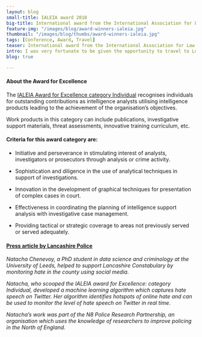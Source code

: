 ```yaml
---
layout: blog
small-title: IALEIA award 2018
big-title: International award from the International Association for Law Enforcement and Intelligence Analysts
feature-img: "/images/blog/award-winners-ialeia.jpg"
thumbnail: "/images/blog/thumbs/award-winners-ialeia.jpg"
tags: [Conference, Award, Travel]
teaser: International award from the International Association for Law Enforcement and Intelligence Analysts - Los Angeles.
intro: I was very fortunate to be given the opportunity to travel to Los Angeles to receive my international award at the IALEIA conference. Such a humbling experience!
blog: true

---
```



#### About the Award for Excellence

The [IALEIA Award for Excellence category Individual](https://www.ialeia.org/awards.php) recognises individuals for outstanding contributions as intelligence analysts utilising intelligence products leading to the achievement of the organisation’s objectives.

Work products in this category can include publications, investigative support materials, threat assessments, innovative training curriculum, etc.




#### Criteria for this award category are:
* Initiative and perseverance in stimulating interest of analysts, investigators or prosecutors through analysis or crime activity.

* Sophistication and diligence in the use of analytical techniques in support of investigations.

* Innovation in the development of graphical techniques for presentation of complex cases in court.

* Effectiveness in coordinating the planning of intelligence support analysis with investigative case management.

* Providing tactical or strategic coverage to areas not previously served or served adequately.




#### [Press article by Lancashire Police](https://ormskirk.qlocal.co.uk/ormskirk/news_photo/International_success_for_talented_Police_trio-55030297.htm)

*Natacha Chenevoy, a PhD student in data science and criminology at the University of Leeds, helped to support Lancashire Constabulary by monitoring hate in the county using social media.*

*Natacha, who scooped the IALEIA award for Excellence: category Individual, developed a machine learning algorithm which captures hate speech on Twitter. Her algorithm identifies hotspots of online hate and can be used to monitor the level of hate speech on Twitter in real time.*

*Natacha’s work was part of the N8 Police Research Partnership, an organisation which uses the knowledge of researchers to improve policing in the North of England.*
